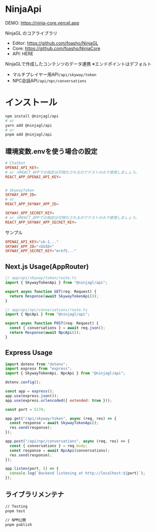 # NinjaApi

DEMO: https://ninja-core.vercel.app

NinjaGL のコアライブラリ
- Editor: https://github.com/foasho/NinjaGL
- Core: https://github.com/foasho/NinjaCore
- API: HERE

NinjaGLで作成したコンテンツのデータ連携
※エンドポイントはデフォルト
- マルチプレイヤー用API```/api/skyway/token```
- NPC会話API```/api/npc/conversations```

# インストール

```bash
npm install @ninjagl/api
# or
yarn add @ninjagl/api
# or
pnpm add @ninjagl/api
```

## 環境変数.envを使う場合の設定

```conf
# Chatbot
OPENAI_API_KEY=
# or ※REACT_APPでの指定は可視化されるのでテストのみで使用しましょう。
REACT_APP_OPENAI_API_KEY=


# SkywayToken
SKYWAY_APP_ID=
# or
REACT_APP_SKYWAY_APP_ID=

SKYWAY_APP_SECRET_KEY=
# or ※REACT_APPでの指定は可視化されるのでテストのみで使用しましょう。
REACT_APP_SKYWAY_APP_SECRET_KEY=
```

サンプル
```conf
OPENAI_API_KEY="sk-1..."
SKYWAY_APP_ID="<UUID>"
SKYWAY_APP_SECRET_KEY="mrkf5..."
```

## Next.js Usage(AppRouter)
```ts
// app/api/skyway/token/route.ts
import { SkywayTokenApi } from "@ninjagl/api";

export async function GET(req: Request) {
  return Response(await SkywayTokenApi());
}
```

```ts
// app/api/npc/conversations/route.ts
import { NpcApi } from "@ninjagl/api";

export async function POST(req: Request) {
  const { conversations } = await req.json();
  return Response(await NpcApi());
}
```

## Express Usage
```js
import dotenv from "dotenv";
import express from "express";
import { SkywayTokenApi, NpcApi } from "@ninjagl/api";

dotenv.config();

const app = express();
app.use(express.json());
app.use(express.urlencoded({ extended: true }));

const port = 5174;

app.get("/api/skyway/token", async (req, res) => {
  const response = await SkywayTokenApi();
  res.send(response);
});

app.post("/api/npc/conversations", async (req, res) => {
  const { conversations } = req.body;
  const response = await NpcApi(conversations);
  res.send(response);
});

app.listen(port, () => {
  console.log(`Backend listening at http://localhost:${port}`);
});
```

## ライブラリメンテナ
```bash
// Testing
pnpm test

// NPM公開
pnpm publish
```